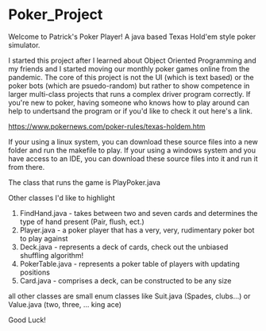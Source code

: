 # Poker_Project
Welcome to Patrick's Poker Player! A java based Texas Hold'em style poker simulator.

I started this project after I learned about Object Oriented Programming and my friends and I started moving our monthly poker games online from the pandemic.
The core of this project is not the UI (which is text based) or the poker bots (which are psuedo-random) but rather to show competence in larger multi-class projects that runs a complex driver program correctly.
If you're new to poker, having someone who knows how to play around can help to undertsand the program or if you'd like to check it out here's a link.

https://www.pokernews.com/poker-rules/texas-holdem.htm

If your using a linux system, you can download these source files into a new folder and run the makefile to play.
If your using a windows system and you have access to an IDE, you can download these source files into it and run it from there.

The class that runs the game is PlayPoker.java

Other classes I'd like to highlight
1) FindHand.java - takes between two and seven cards and determines the type of hand present (Pair, flush, ect.)
2) Player.java - a poker player that has a very, very, rudimentary poker bot to play against
3) Deck.java - represents a deck of cards, check out the unbiased shuffling algorithm!
4) PokerTable.java - represents a poker table of players with updating positions
5) Card.java - comprises a deck, can be constructed to be any size

all other classes are small enum classes like Suit.java (Spades, clubs...) or Value.java (two, three, ... king ace)

Good Luck!

